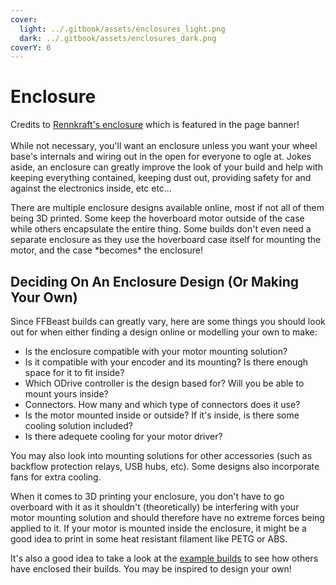 ```yaml
---
cover:
  light: ../.gitbook/assets/enclosures_light.png
  dark: ../.gitbook/assets/enclosures_dark.png
coverY: 0
---
```


# Enclosure

Credits to [Rennkraft's enclosure](https://cults3d.com/en/3d-model/game/ffbeast-slide-on-case-rennkraft) which is featured in the page banner!\
\
While not necessary, you'll want an enclosure unless you want your wheel base's internals and wiring out in the open for everyone to ogle at. Jokes aside, an enclosure can greatly improve the look of your build and help with keeping everything contained, keeping dust out, providing safety for and against the electronics inside, etc etc...&#x20;

There are multiple enclosure designs available online, most if not all of them being 3D printed. Some keep the hoverboard motor outside of the case while others encapsulate the entire thing. Some builds don't even need a separate enclosure as they use the hoverboard case itself for mounting the motor, and the case \*becomes\* the enclosure!

## Deciding On An Enclosure Design (Or Making Your Own)

Since FFBeast builds can greatly vary, here are some things you should look out for when either finding a design online or modelling your own to make:

* Is the enclosure compatible with your motor mounting solution?
* Is it compatible with your encoder and its mounting? Is there enough space for it to fit inside?
* Which ODrive controller is the design based for? Will you be able to mount yours inside?
* Connectors. How many and which type of connectors does it use?
* Is the motor mounted inside or outside? If it's inside, is there some cooling solution included?
* Is there adequete cooling for your motor driver?

You may also look into mounting solutions for other accessories (such as backflow protection relays, USB hubs, etc). Some designs also incorporate fans for extra cooling.&#x20;



When it comes to 3D printing your enclosure, you don't have to go overboard with it as it shouldn't (theoretically) be interfering with your motor mounting solution and should therefore have no extreme forces being applied to it. If your motor is mounted inside the enclosure, it might be a good idea to print in some heat resistant filament like PETG or ABS.

It's also a good idea to take a look at the [example builds](../example-builds.md) to see how others have enclosed their builds. You may be inspired to design your own!
